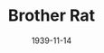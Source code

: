 ---
title: Brother Rat
date: 1939-11-14
closing_date: 1939-11-17
layout: productions
featured_image:
image_caption:
image_credit:
playbill:
Theatre: Theatre Jacksonville
Venue: Little Theatre
cast:
- A. Furman Townsend, Jr.: Sidney Lanier
- Billy Randolph: J. Burton Webster, Jr.
- Bing Edwards: Buddy Kilgore
- Claire Ramm: Betty Dowling
- Col. Ramm: John Temple Gilmer
- Dan Crawford: John Covington
- Grant Bottome: Algie Moseley
- Harley Harrington: Louis Larmoyeux
- Jenny: Elsie Austin
- Joyce Winfree: Ilah Fay Blois
- Kate Rice: Edith Hulsey
- Liet. "Lace Drawers" Rogers: Samuel Birnkrant
- Member of the Guard:
  - Ben Johnson
  - Robert Krell
- Mrs. Brooks: Emma Sue Mcleod
- Newsreel Scott: Bob Phillips
- Slim: Fred W. Bucky, Jr.
- Tripod Andrews: Henry Anner
- Wardrobe Mistress: Marie Williams
crew:
- Crew Assistant:
  - Charles Roberts
  - Eleonor Edwards
  - Elma Jean Hendren
  - Molly Delgado
  - Pol Delgado
  - Robert Krell
- Director: William F. Blois, Jr.
- Electrician: Alex Pillsbury
- Make-up: Stanley Morrell
- Make-up Assistant:
  - Aletha Masters
  - Emma Sue Zink
  - Jean Runyon
  - Matilda Shane
  - Neal Tyler, Jr.
- Production Manager: Mary Courtney
- Property Assistant:
  - Anne Newsom
  - Molly Delgado
- Props: Eleonor Edwards
- Stage Manager: Jesse Hoagland
orchestra:
external_links:
---